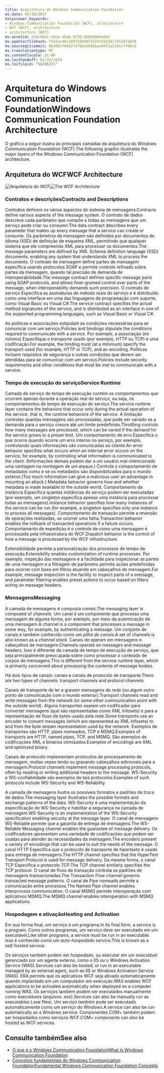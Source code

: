 ```yaml
---
title: Arquitetura do Windows Communication Foundation
ms.date: 03/30/2017
helpviewer_keywords:
- Windows Communication Foundation [WCF], architecture
- WCF [WCF], architecture
- architecture [WCF]
ms.assetid: a3bcb0a1-56ea-4ba6-9736-d260d90dade5
ms.openlocfilehash: f152ac48c2897259d07222fafd33d17d5287a870
ms.sourcegitcommit: 6b308cf6d627d78ee36dbbae8972a310ac7fd6c8
ms.translationtype: MT
ms.contentlocale: pt-BR
ms.lasthandoff: 01/23/2019
ms.locfileid: "54745371"
---
```

# <a name="windows-communication-foundation-architecture"></a><span data-ttu-id="1c038-102">Arquitetura do Windows Communication Foundation</span><span class="sxs-lookup"><span data-stu-id="1c038-102">Windows Communication Foundation Architecture</span></span>
<span data-ttu-id="1c038-103">O gráfico a seguir ilustra as principais camadas da arquitetura do Windows Communication Foundation (WCF).</span><span class="sxs-lookup"><span data-stu-id="1c038-103">The following graphic illustrates the major layers of the Windows Communication Foundation (WCF) architecture.</span></span>  
  
## <a name="wcf-architecture"></a><span data-ttu-id="1c038-104">Arquitetura do WCF</span><span class="sxs-lookup"><span data-stu-id="1c038-104">WCF Architecture</span></span>  
 <span data-ttu-id="1c038-105">![Arquitetura do WCF](../../../docs/framework/wcf/media/wcf-architecture.gif "WCF_Architecture")</span><span class="sxs-lookup"><span data-stu-id="1c038-105">![The WCF Architecture](../../../docs/framework/wcf/media/wcf-architecture.gif "WCF_Architecture")</span></span>  
  
### <a name="contracts-and-descriptions"></a><span data-ttu-id="1c038-106">Contratos e descrições</span><span class="sxs-lookup"><span data-stu-id="1c038-106">Contracts and Descriptions</span></span>  
 <span data-ttu-id="1c038-107">Contratos definem os vários aspectos do sistema de mensagens.</span><span class="sxs-lookup"><span data-stu-id="1c038-107">Contracts define various aspects of the message system.</span></span> <span data-ttu-id="1c038-108">O contrato de dados descreve cada parâmetro que compõe a todas as mensagens que um serviço pode criar ou consumir.</span><span class="sxs-lookup"><span data-stu-id="1c038-108">The data contract describes every parameter that makes up every message that a service can create or consume.</span></span> <span data-ttu-id="1c038-109">Os parâmetros da mensagem são definidos por documentos de idioma (XSD) de definição de esquema XML, permitindo que qualquer sistema que ele compreenda XML para processar os documentos.</span><span class="sxs-lookup"><span data-stu-id="1c038-109">The message parameters are defined by XML Schema definition language (XSD) documents, enabling any system that understands XML to process the documents.</span></span> <span data-ttu-id="1c038-110">O contrato de mensagem define partes de mensagem específica usando protocolos SOAP e permite controle refinado sobre partes da mensagem, quando tal precisão de demanda de interoperabilidade.</span><span class="sxs-lookup"><span data-stu-id="1c038-110">The message contract defines specific message parts using SOAP protocols, and allows finer-grained control over parts of the message, when interoperability demands such precision.</span></span> <span data-ttu-id="1c038-111">O contrato de serviço Especifica as assinaturas de método reais do serviço e é distribuído como uma interface em uma das linguagens de programação com suporte, como Visual Basic ou Visual C#.</span><span class="sxs-lookup"><span data-stu-id="1c038-111">The service contract specifies the actual method signatures of the service, and is distributed as an interface in one of the supported programming languages, such as Visual Basic or Visual C#.</span></span>  
  
 <span data-ttu-id="1c038-112">As políticas e associações estipulam as condições necessárias para se comunicar com um serviço.</span><span class="sxs-lookup"><span data-stu-id="1c038-112">Policies and bindings stipulate the conditions required to communicate with a service.</span></span>  <span data-ttu-id="1c038-113">Por exemplo, a associação (no mínimo) Especifique o transporte usado (por exemplo, HTTP ou TCP) e uma codificação.</span><span class="sxs-lookup"><span data-stu-id="1c038-113">For example, the binding must (at a minimum) specify the transport used (for example, HTTP or TCP), and an encoding.</span></span> <span data-ttu-id="1c038-114">Políticas incluem requisitos de segurança e outras condições que devem ser atendidas para se comunicar com um serviço.</span><span class="sxs-lookup"><span data-stu-id="1c038-114">Policies include security requirements and other conditions that must be met to communicate with a service.</span></span>  
  
### <a name="service-runtime"></a><span data-ttu-id="1c038-115">Tempo de execução do serviço</span><span class="sxs-lookup"><span data-stu-id="1c038-115">Service Runtime</span></span>  
 <span data-ttu-id="1c038-116">Camada de serviço de tempo de execução contém os comportamentos que ocorrem apenas durante a operação real do serviço, ou seja, os comportamentos de tempo de execução do serviço.</span><span class="sxs-lookup"><span data-stu-id="1c038-116">The service runtime layer contains the behaviors that occur only during the actual operation of the service, that is, the runtime behaviors of the service.</span></span> <span data-ttu-id="1c038-117">A limitação controles quantas mensagens são processadas, que pode ser variado se a demanda para o serviço cresce até um limite predefinido.</span><span class="sxs-lookup"><span data-stu-id="1c038-117">Throttling controls how many messages are processed, which can be varied if the demand for the service grows to a preset limit.</span></span> <span data-ttu-id="1c038-118">Um comportamento de erro Especifica o que ocorre quando ocorre um erro interno no serviço, por exemplo, controlando quais informações são comunicadas ao cliente.</span><span class="sxs-lookup"><span data-stu-id="1c038-118">An error behavior specifies what occurs when an internal error occurs on the service, for example, by controlling what information is communicated to the client.</span></span> <span data-ttu-id="1c038-119">(Informações demais podem dar a um usuário mal-intencionado uma vantagem na montagem de um ataque.) Controla o comportamento de metadados como e se os metadados são disponibilizados para o mundo exterior.</span><span class="sxs-lookup"><span data-stu-id="1c038-119">(Too much information can give a malicious user an advantage in mounting an attack.) Metadata behavior governs how and whether metadata is made available to the outside world.</span></span> <span data-ttu-id="1c038-120">Comportamento da instância Especifica quantas instâncias do serviço podem ser executadas (por exemplo, um singleton especifica apenas uma instância para processar todas as mensagens).</span><span class="sxs-lookup"><span data-stu-id="1c038-120">Instance behavior specifies how many instances of the service can be run (for example, a singleton specifies only one instance to process all messages).</span></span> <span data-ttu-id="1c038-121">Comportamento de transação permite a reversão de operações realizadas, se ocorrer uma falha.</span><span class="sxs-lookup"><span data-stu-id="1c038-121">Transaction behavior enables the rollback of transacted operations if a failure occurs.</span></span> <span data-ttu-id="1c038-122">Comportamento de expedição é o controle de como uma mensagem é processada pela infraestrutura do WCF.</span><span class="sxs-lookup"><span data-stu-id="1c038-122">Dispatch behavior is the control of how a message is processed by the WCF infrastructure.</span></span>  
  
 <span data-ttu-id="1c038-123">Extensibilidade permite a personalização dos processos de tempo de execução.</span><span class="sxs-lookup"><span data-stu-id="1c038-123">Extensibility enables customization of runtime processes.</span></span> <span data-ttu-id="1c038-124">Por exemplo, inspeção das mensagens é a facilidade para inspecionar as partes de uma mensagem e a filtragem de parâmetro permite ações predefinidas para ocorrer com base em filtros atuando em cabeçalhos de mensagem.</span><span class="sxs-lookup"><span data-stu-id="1c038-124">For example, message inspection is the facility to inspect parts of a message, and parameter filtering enables preset actions to occur based on filters acting on message headers.</span></span>  
  
### <a name="messaging"></a><span data-ttu-id="1c038-125">Mensagens</span><span class="sxs-lookup"><span data-stu-id="1c038-125">Messaging</span></span>  
 <span data-ttu-id="1c038-126">A camada de mensagens é composta *canais*.</span><span class="sxs-lookup"><span data-stu-id="1c038-126">The messaging layer is composed of *channels*.</span></span> <span data-ttu-id="1c038-127">Um canal é um componente que processa uma mensagem de alguma forma, por exemplo, por meio da autenticação de uma mensagem.</span><span class="sxs-lookup"><span data-stu-id="1c038-127">A channel is a component that processes a message in some way, for example, by authenticating a message.</span></span> <span data-ttu-id="1c038-128">Um conjunto de canais é também conhecido como um *pilha de canais*.</span><span class="sxs-lookup"><span data-stu-id="1c038-128">A set of channels is also known as a *channel stack*.</span></span> <span data-ttu-id="1c038-129">Canais de operam em mensagens e cabeçalhos de mensagem.</span><span class="sxs-lookup"><span data-stu-id="1c038-129">Channels operate on messages and message headers.</span></span> <span data-ttu-id="1c038-130">Isso é diferente da camada de tempo de execução de serviço, que seja principalmente preocupada sobre como processar o conteúdo de corpos de mensagens.</span><span class="sxs-lookup"><span data-stu-id="1c038-130">This is different from the service runtime layer, which is primarily concerned about processing the contents of message bodies.</span></span>  
  
 <span data-ttu-id="1c038-131">Há dois tipos de canais: canais e canais de protocolo de transporte.</span><span class="sxs-lookup"><span data-stu-id="1c038-131">There are two types of channels: transport channels and protocol channels.</span></span>  
  
 <span data-ttu-id="1c038-132">Canais de transporte de ler e gravem mensagens de rede (ou algum outro ponto de comunicação com o mundo exterior).</span><span class="sxs-lookup"><span data-stu-id="1c038-132">Transport channels read and write messages from the network (or some other communication point with the outside world).</span></span> <span data-ttu-id="1c038-133">Alguns transportes usarem um codificador para converter mensagens (que são representadas como XML Infosets) e para a representação de fluxo de bytes usado pela rede.</span><span class="sxs-lookup"><span data-stu-id="1c038-133">Some transports use an encoder to convert messages (which are represented as XML Infosets) to and from the byte stream representation used by the network.</span></span> <span data-ttu-id="1c038-134">Exemplos de transportes são HTTP, pipes nomeados, TCP e MSMQ.</span><span class="sxs-lookup"><span data-stu-id="1c038-134">Examples of transports are HTTP, named pipes, TCP, and MSMQ.</span></span> <span data-ttu-id="1c038-135">São exemplos de codificações XML e binários otimizados.</span><span class="sxs-lookup"><span data-stu-id="1c038-135">Examples of encodings are XML and optimized binary.</span></span>  
  
 <span data-ttu-id="1c038-136">Canais de protocolo implementam protocolos de processamento de mensagem, muitas vezes lendo ou gravando cabeçalhos adicionais para a mensagem.</span><span class="sxs-lookup"><span data-stu-id="1c038-136">Protocol channels implement message processing protocols, often by reading or writing additional headers to the message.</span></span> <span data-ttu-id="1c038-137">WS-Security e WS-confiabilidade são exemplos de tais protocolos.</span><span class="sxs-lookup"><span data-stu-id="1c038-137">Examples of such protocols include WS-Security and WS-Reliability.</span></span>  
  
 <span data-ttu-id="1c038-138">A camada de mensagens ilustra os possíveis formatos e padrões de troca de dados.</span><span class="sxs-lookup"><span data-stu-id="1c038-138">The messaging layer illustrates the possible formats and exchange patterns of the data.</span></span> <span data-ttu-id="1c038-139">WS-Security é uma implementação da especificação de WS-Security e habilitar a segurança na camada de mensagem.</span><span class="sxs-lookup"><span data-stu-id="1c038-139">WS-Security is an implementation of the WS-Security specification enabling security at the message layer.</span></span> <span data-ttu-id="1c038-140">O canal de mensagens WS-Reliable permite que a garantia de entrega de mensagens.</span><span class="sxs-lookup"><span data-stu-id="1c038-140">The WS-Reliable Messaging channel enables the guarantee of message delivery.</span></span> <span data-ttu-id="1c038-141">Os codificadores apresentam uma variedade de codificações que podem ser usadas para atender às necessidades da mensagem.</span><span class="sxs-lookup"><span data-stu-id="1c038-141">The encoders present a variety of encodings that can be used to suit the needs of the message.</span></span> <span data-ttu-id="1c038-142">O canal HTTP Especifica que o protocolo de transporte de hipertexto é usado para entrega de mensagens.</span><span class="sxs-lookup"><span data-stu-id="1c038-142">The HTTP channel specifies that the HyperText Transport Protocol is used for message delivery.</span></span> <span data-ttu-id="1c038-143">Da mesma forma, o canal TCP Especifica o protocolo TCP.</span><span class="sxs-lookup"><span data-stu-id="1c038-143">The TCP channel similarly specifies the TCP protocol.</span></span> <span data-ttu-id="1c038-144">O canal de fluxo de transação controla os padrões de mensagens transacionadas.</span><span class="sxs-lookup"><span data-stu-id="1c038-144">The Transaction Flow channel governs transacted message patterns.</span></span> <span data-ttu-id="1c038-145">O canal de Pipe nomeado permite a comunicação entre processos.</span><span class="sxs-lookup"><span data-stu-id="1c038-145">The Named Pipe channel enables interprocess communication.</span></span> <span data-ttu-id="1c038-146">O canal MSMQ permite interoperação com aplicativos MSMQ.</span><span class="sxs-lookup"><span data-stu-id="1c038-146">The MSMQ channel enables interoperation with MSMQ applications.</span></span>  
  
### <a name="hosting-and-activation"></a><span data-ttu-id="1c038-147">Hospedagem e ativação</span><span class="sxs-lookup"><span data-stu-id="1c038-147">Hosting and Activation</span></span>  
 <span data-ttu-id="1c038-148">Em sua forma final, um serviço é um programa.</span><span class="sxs-lookup"><span data-stu-id="1c038-148">In its final form, a service is a program.</span></span> <span data-ttu-id="1c038-149">Como outros programas, um serviço deve ser executado em um executável.</span><span class="sxs-lookup"><span data-stu-id="1c038-149">Like other programs, a service must be run in an executable.</span></span> <span data-ttu-id="1c038-150">Isso é conhecido como um *auto-hospedado* service.</span><span class="sxs-lookup"><span data-stu-id="1c038-150">This is known as a *self-hosted* service.</span></span>  
  
 <span data-ttu-id="1c038-151">Os serviços também podem ser *hospedado*, ou executar em um executável gerenciado por um agente externo, como o IIS ou o Windows Activation Service (WAS).</span><span class="sxs-lookup"><span data-stu-id="1c038-151">Services can also be *hosted*, or run in an executable managed by an external agent, such as IIS or Windows Activation Service (WAS).</span></span> <span data-ttu-id="1c038-152">ERA permite que os aplicativos WCF seja ativado automaticamente quando implantado em um computador em execução.</span><span class="sxs-lookup"><span data-stu-id="1c038-152">WAS enables WCF applications to be activated automatically when deployed on a computer running WAS.</span></span> <span data-ttu-id="1c038-153">Os serviços também podem ser executados manualmente como executáveis (arquivos .exe).</span><span class="sxs-lookup"><span data-stu-id="1c038-153">Services can also be manually run as executables (.exe files).</span></span> <span data-ttu-id="1c038-154">Um serviço também pode ser executado automaticamente como um serviço do Windows.</span><span class="sxs-lookup"><span data-stu-id="1c038-154">A service can also be run automatically as a Windows service.</span></span> <span data-ttu-id="1c038-155">Componentes COM+ também podem ser hospedados como serviços WCF.</span><span class="sxs-lookup"><span data-stu-id="1c038-155">COM+ components can also be hosted as WCF services.</span></span>  
  
## <a name="see-also"></a><span data-ttu-id="1c038-156">Consulte também</span><span class="sxs-lookup"><span data-stu-id="1c038-156">See also</span></span>
- [<span data-ttu-id="1c038-157">O que é o Windows Communication Foundation</span><span class="sxs-lookup"><span data-stu-id="1c038-157">What Is Windows Communication Foundation</span></span>](../../../docs/framework/wcf/whats-wcf.md)
- [<span data-ttu-id="1c038-158">Conceitos fundamentais do Windows Communication Foundation</span><span class="sxs-lookup"><span data-stu-id="1c038-158">Fundamental Windows Communication Foundation Concepts</span></span>](../../../docs/framework/wcf/fundamental-concepts.md)

